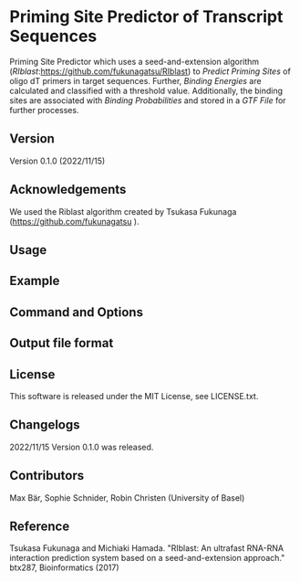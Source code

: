 
# Priming Site Predictor of Transcript Sequences
Priming Site Predictor which uses a seed-and-extension algorithm (*RIblast*:https://github.com/fukunagatsu/RIblast) to *Predict Priming Sites* of oligo dT primers in target sequences. Further, *Binding Energies* are calculated and classified with a threshold value. Additionally, the binding sites are associated with *Binding Probabilities* and stored in a *GTF File* for further processes.

## Version
Version 0.1.0 (2022/11/15)

## Acknowledgements
We used the Riblast algorithm created by Tsukasa Fukunaga (https://github.com/fukunagatsu ). 

## Usage

## Example

## Command and Options

## Output file format

## License
This software is released under the MIT License, see LICENSE.txt.

## Changelogs
2022/11/15 Version 0.1.0 was released.

## Contributors
Max Bär, Sophie Schnider, Robin Christen (University of Basel)

## Reference
Tsukasa Fukunaga and Michiaki Hamada. "RIblast: An ultrafast RNA-RNA interaction prediction system based on a seed-and-extension approach." btx287, Bioinformatics (2017)
